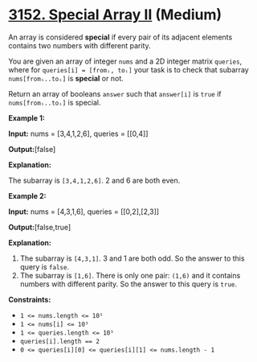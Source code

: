 # [3152. Special Array II][link] (Medium)

[link]: https://leetcode.cn/problems/special-array-ii/

An array is considered **special** if every pair of its adjacent elements contains two numbers with
different parity.

You are given an array of integer `nums` and a 2D integer matrix `queries`, where for `queries[i] =
[fromᵢ, toᵢ]` your task is to check that subarray `nums[fromᵢ..toᵢ]` is **special** or not.

Return an array of booleans `answer` such that `answer[i]` is `true` if `nums[fromᵢ..toᵢ]` is
special.

**Example 1:**

**Input:** nums = \[3,4,1,2,6\], queries = \[\[0,4\]\]

**Output:**\[false\]

**Explanation:**

The subarray is `[3,4,1,2,6]`. 2 and 6 are both even.

**Example 2:**

**Input:** nums = \[4,3,1,6\], queries = \[\[0,2\],\[2,3\]\]

**Output:**\[false,true\]

**Explanation:**

1. The subarray is `[4,3,1]`. 3 and 1 are both odd. So the answer to this query is `false`.
2. The subarray is `[1,6]`. There is only one pair: `(1,6)` and it contains numbers with different
parity. So the answer to this query is `true`.

**Constraints:**

- `1 <= nums.length <= 10⁵`
- `1 <= nums[i] <= 10⁵`
- `1 <= queries.length <= 10⁵`
- `queries[i].length == 2`
- `0 <= queries[i][0] <= queries[i][1] <= nums.length - 1`
